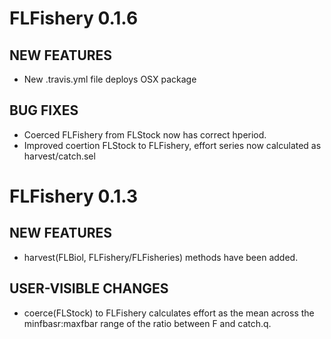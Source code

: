 # FLFishery 0.1.6

## NEW FEATURES

- New .travis.yml file deploys OSX package

## BUG FIXES

- Coerced FLFishery from FLStock now has correct hperiod.
- Improved coertion FLStock to FLFishery, effort series now calculated as harvest/catch.sel

# FLFishery 0.1.3

## NEW FEATURES

- harvest(FLBiol, FLFishery/FLFisheries) methods have been added.

## USER-VISIBLE CHANGES

- coerce(FLStock) to FLFishery calculates effort as the mean across the minfbasr:maxfbar range of the ratio between F and catch.q.
